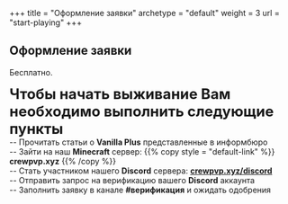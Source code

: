 +++
title = "Оформление заявки"
archetype = "default"
weight = 3
url = "start-playing"
+++

## Оформление заявки
<gray>Бесплатно.</gray>

<hundred-empty-line></hundred-empty-line>

<font style = "font-size: 1.6rem">**Чтобы начать выживание Вам необходимо выполнить следующие пункты**</font>\
-- Прочитать статьи о <span class="lighting">**Vanilla Plus**</span> представленные в информбюро\
-- Зайти на наш <span class="lighting">**Minecraft**</span> сервер: {{% copy style = "default-link" %}} **crewpvp.xyz** <i class="fa-solid fa-copy fa-xs scale"></i> {{% /copy %}}\
-- Стать участником нашего <span class="lighting">**Discord**</span> сервера: [**crewpvp.xyz/discord** <i class="fa-brands fa-discord fa-xs scale"></i>](https://discord.com/invite/uKreqjn)\
-- Отправить запрос на верификацию вашего <span class="lighting">**Discord**</span> аккаунта\
-- Заполнить заявку в канале <span class="lighting">**#верификация**</span> и ожидать одобрения 
